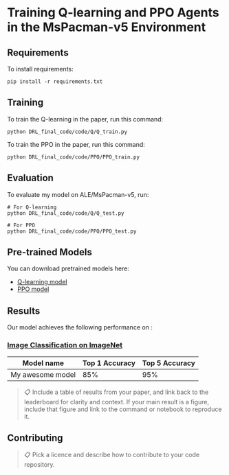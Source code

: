 # Training Q-learning and PPO Agents in the MsPacman-v5 Environment

## Requirements

To install requirements:

```setup
pip install -r requirements.txt
```

## Training

To train the Q-learning in the paper, run this command:

```train
python DRL_final_code/code/Q/Q_train.py
```

To train the PPO in the paper, run this command:

```train
python DRL_final_code/code/PPO/PPO_train.py
```


## Evaluation

To evaluate my model on ALE/MsPacman-v5, run:

```eval
# For Q-learning
python DRL_final_code/code/Q/Q_test.py

# For PPO
python DRL_final_code/code/PPO/PPO_test.py
```


## Pre-trained Models

You can download pretrained models here:

- [Q-learning model](https://github.com/Flora-Liao/DRL_final_MsPacman/blob/main/DRL_final_code/code/Q/data/ckpt_episode_8000.pt)
- [PPO model](https://github.com/Flora-Liao/DRL_final_MsPacman/blob/main/DRL_final_code/code/PPO/data/mspacman_249.pkl)


## Results

Our model achieves the following performance on :

### [Image Classification on ImageNet](https://paperswithcode.com/sota/image-classification-on-imagenet)

| Model name         | Top 1 Accuracy  | Top 5 Accuracy |
| ------------------ |---------------- | -------------- |
| My awesome model   |     85%         |      95%       |

>📋  Include a table of results from your paper, and link back to the leaderboard for clarity and context. If your main result is a figure, include that figure and link to the command or notebook to reproduce it. 


## Contributing

>📋  Pick a licence and describe how to contribute to your code repository. 
